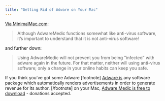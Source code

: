 ```yaml
---
title: "Getting Rid of Adware on Your Mac"
---
```

<p><a href="https://minimalmac.com/post/113480487734/adwaremedic">Via MinimalMac.com</a>:</p>
<blockquote><p>
  Although AdwareMedic functions somewhat like anti-virus software, it’s important to understand that it is not anti-virus software!
</p></blockquote>
<p>and further down:</p>
<blockquote><p>
  Using AdwareMedic will not prevent you from being "infected" with adware again in the future. For that matter, neither will using anti-virus software; only a change in your online habits can keep you safe.
</p></blockquote>
<p>If you think you've got some Adware [footnote] <a href="https://en.wikipedia.org/wiki/Adware" target="_blank">Adware is</a> any software package which automatically renders advertisements in order to generate revenue for its author. [/footnote] on your Mac, <a href="https://www.adwaremedic.com/index.php">Adware Medic is free to download</a> - donations accepted.</p>
